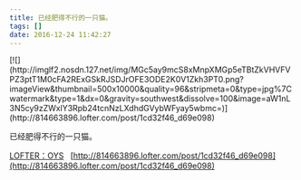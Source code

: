 ```yaml
---
title: 已经肥得不行的一只猫。
tags: []
date: 2016-12-24 11:42:27
---
```


<p>[![](http://imglf2.nosdn.127.net/img/MGc5ay9mcS8xMnpXMGp5eTBtZkVHVFVPZ3ptT1M0cFA2RExGSkRJSDJrOFE3ODE2K0V1Zkh3PT0.png?imageView&thumbnail=500x10000&quality=96&stripmeta=0&type=jpg%7Cwatermark&type=1&dx=0&gravity=southwest&dissolve=100&image=aW1nL3N5cy9zZWxlY3Rpb24tcnNzLXdhdGVybWFyay5wbmc=)](http://814663896.lofter.com/post/1cd32f46_d69e098)
</p>

<p>已经肥得不行的一只猫。
</p>

[LOFTER：OYS](http://814663896.lofter.com)&nbsp;&nbsp;&nbsp;[http://814663896.lofter.com/post/1cd32f46_d69e098](http://814663896.lofter.com/post/1cd32f46_d69e098)